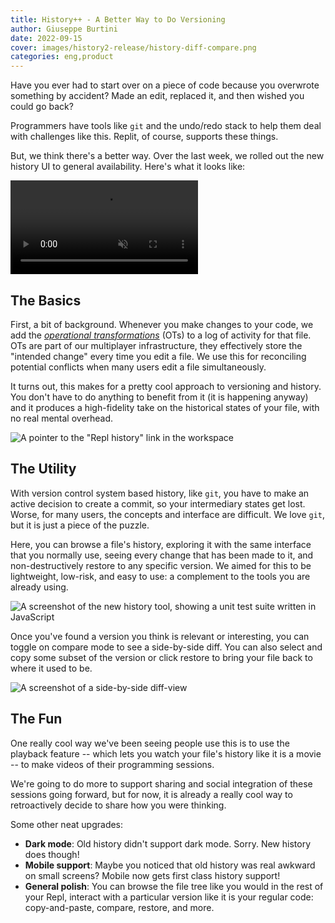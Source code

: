```yaml
---
title: History++ - A Better Way to Do Versioning
author: Giuseppe Burtini
date: 2022-09-15
cover: images/history2-release/history-diff-compare.png
categories: eng,product
---
```


Have you ever had to start over on a piece of code because you overwrote something by accident? Made an edit, replaced it, and then wished you could go back?

Programmers have tools like `git` and the undo/redo stack to help them deal with challenges like this. Replit, of course, supports these things.

But, we think there's a better way. Over the last week, we rolled out the new history UI to general availability. Here's what it looks like:

<video src="/images/history2-release/history-story.mp4" class="css-3qjkrt" autoplay muted playsinline loop controls></video>

## The Basics
First, a bit of background. Whenever you make changes to your code, we add the [_operational transformations_](https://en.wikipedia.org/wiki/Operational_transformation) (OTs) to a log of activity for that file. OTs are part of our multiplayer infrastructure, they effectively store the "intended change" every time you edit a file. We use this for reconciling potential conflicts when many users edit a file simultaneously.

It turns out, this makes for a pretty cool approach to versioning and history. You don't have to do anything to benefit from it (it is happening anyway) and it produces a high-fidelity take on the historical states of your file, with no real mental overhead.

![A pointer to the "Repl history" link in the workspace](images/history2-release/history-how-to-get-there.png)


## The Utility

With version control system based history, like `git`, you have to make an active decision to create a commit, so your intermediary states get lost. Worse, for many users, the concepts and interface are difficult. We love `git`, but it is just a piece of the puzzle.

Here, you can browse a file's history, exploring it with the same interface that you normally use, seeing every change that has been made to it, and non-destructively restore to any specific version. We aimed for this to be lightweight, low-risk, and easy to use: a complement to the tools you are already using.

![A screenshot of the new history tool, showing a unit test suite written in JavaScript](images/history2-release/history-new-2.png)

Once you've found a version you think is relevant or interesting, you can toggle on compare mode to see a side-by-side diff. You can also select and copy some subset of the version or click restore to bring your file back to where it used to be.

![A screenshot of a side-by-side diff-view](images/history2-release/history-diff-compare.png)

## The Fun

One really cool way we've been seeing people use this is to use the playback feature -- which lets you watch your file's history like it is a movie -- to make videos of their programming sessions. 

We're going to do more to support sharing and social integration of these sessions going forward, but for now, it is already a really cool way to retroactively decide to share how you were thinking.

Some other neat upgrades:

- **Dark mode**: Old history didn't support dark mode. Sorry. New history does though!
- **Mobile support**: Maybe you noticed that old history was real awkward on small screens? Mobile now gets first class history support!
- **General polish**: You can browse the file tree like you would in the rest of your Repl, interact with a particular version like it is your regular code: copy-and-paste, compare, restore, and more.